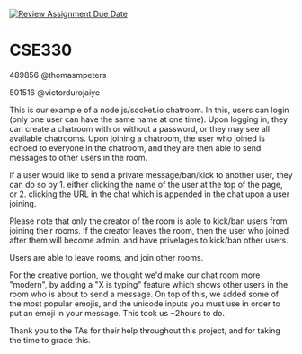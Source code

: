 [![Review Assignment Due Date](https://classroom.github.com/assets/deadline-readme-button-8d59dc4de5201274e310e4c54b9627a8934c3b88527886e3b421487c677d23eb.svg)](https://classroom.github.com/a/tduhEvNW)
# CSE330
489856 @thomasmpeters


501516 @victordurojaiye

This is our example of a node.js/socket.io chatroom. In this, users can login (only one user can have the same name at one time). Upon logging in, they
can create a chatroom with or without a password, or they may see all available chatrooms. Upon joining a chatroom, the user who joined is echoed to everyone
in the chatroom, and they are then able to send messages to other users in the room.


If a user would like to send a private message/ban/kick to another user, they can do so by
    1. either clicking the name of the user at the top of the page, 
 or 2. clicking the URL in the chat which is appended in the chat upon a user joining.
 
 Please note that only the creator of the room is able to kick/ban users from joining their rooms. If the creator leaves the room, then the user who joined after them
 will become admin, and have privelages to kick/ban other users.
 
 Users are able to leave rooms, and join other rooms.
 
 For the creative portion, we thought we'd make our chat room more "modern", by adding a "X is typing" feature which shows other users in the room 
 who is about to send a message. On top of this, we added some of the most popular emojis, and the unicode inputs you must use in order to put an emoji in your message. 
 This took us ~2hours to do.
 
 Thank you to the TAs for their help throughout this project, and for taking the time to grade this.
